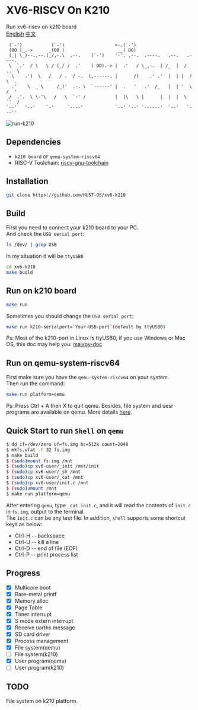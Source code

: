 # XV6-RISCV On K210
Run xv6-riscv on k210 board  
[English](./README.md) [中文](./README_cn.md)   

```
 (`-')           (`-')                   <-.(`-')                            
 (OO )_.->      _(OO )                    __( OO)                            
 (_| \_)--.,--.(_/,-.\  ,--.    (`-')    '-'. ,--.  .----.   .--.   .----.   
 \  `.'  / \   \ / (_/ /  .'    ( OO).-> |  .'   / \_,-.  | /_  |  /  ..  \  
  \    .')  \   /   / .  / -.  (,------. |      /)    .' .'  |  | |  /  \  . 
  .'    \  _ \     /_)'  .-. \  `------' |  .   '   .'  /_   |  | '  \  /  ' 
 /  .'.  \ \-'\   /   \  `-' /           |  |\   \ |      |  |  |  \  `'  /  
`--'   '--'    `-'     `----'            `--' '--' `------'  `--'   `---''   
```

![run-k210](./img/xv6-k210_on_k210.gif)  

## Dependencies
+ `k210 board` or `qemu-system-riscv64`
+ RISC-V Toolchain: [riscv-gnu-toolchain](https://github.com/riscv/riscv-gnu-toolchain.git)

## Installation
```bash
git clone https://github.com/HUST-OS/xv6-k210
```

## Build
First you need to connect your k210 board to your PC.  
And check the `USB serial port`:  
```bash
ls /dev/ | grep USB
```
In my situation it will be `ttyUSB0`  

```bash
cd xv6-k210
make build
```

## Run on k210 board
```bash
make run
```

Sometimes you should change the `USB serial port`:  
```bash
make run k210-serialport=`Your-USB-port`(default by ttyUSB0)
```
Ps: Most of the k210-port in Linux is ttyUSB0, if you use Windows or Mac OS, this doc 
may help you: [maixpy-doc](https://maixpy.sipeed.com/zh/get_started/env_install_driver.html#)  

## Run on qemu-system-riscv64
First make sure you have the `qemu-system-riscv64` on your system.  
Then run the command:  
```bash
make run platform=qemu
```
Ps: Press Ctrl + A then X to quit qemu. 
Besides, file system and uesr programs are available on qemu. More details [here](./doc/fs.md).  

## Quick Start to run `Shell` on `qemu`
```bash
$ dd if=/dev/zero of=fs.img bs=512k count=2048
$ mkfs.vfat -F 32 fs.img
$ make build
$ (sudo)mount fs.img /mnt
$ (sudo)cp xv6-user/_init /mnt/init
$ (sudo)cp xv6-user/_sh /mnt
$ (sudo)cp xv6-user/_cat /mnt
$ (sudo)cp xv6-user/init.c /mnt
$ (sudo)umount /mnt
$ make run platform=qemu
```

After entering `qemu`, type `_cat init.c`, and it will read the contents of `init.c` in `fs.img`, output to the terminal.   
The `init.c` can be any text file. In addition, `shell` supports some shortcut keys as below:

- Ctrl-H -- backspace  
- Ctrl-U -- kill a line  
- Ctrl-D -- end of file (EOF)  
- Ctrl-P -- print process list  

## Progress
- [x] Multicore boot
- [x] Bare-metal printf
- [x] Memory alloc
- [x] Page Table
- [x] Timer interrupt
- [x] S mode extern interrupt
- [x] Receive uarths message
- [x] SD card driver
- [x] Process management
- [x] File system(qemu)
- [ ] File system(k210)
- [x] User program(qemu)
- [ ] User program(k210)

## TODO
File system on k210 platform.  

